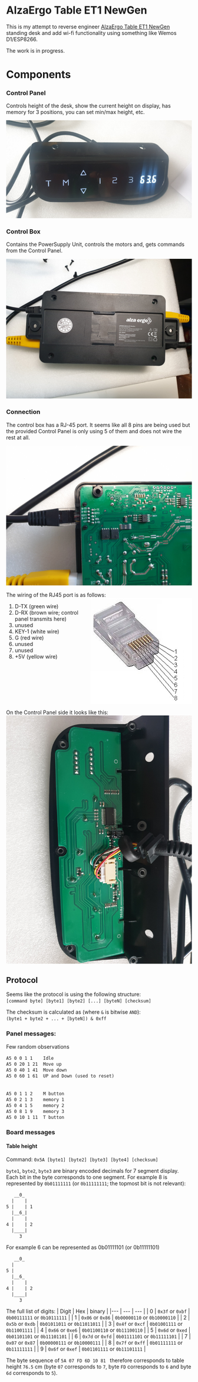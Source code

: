 # AlzaErgo Table ET1 NewGen
This is my attempt to reverse engineer [AlzaErgo Table ET1 NewGen](https://www.alza.cz/alzaergo-table-et1-newgen-white-d5647311.htm) standing desk and add wi-fi functionality using something like Wemos D1/ESP8266.

The work is in progress.

# Components
### Control Panel
Controls height of the desk, show the current height on display, has memory for 3 positions, you can set min/max height, etc.

![Control Panel](images/control_panel.png)

### Control Box
Contains the PowerSupply Unit, controls the motors and, gets commands from the Control Panel.

![Control Box](images/control_box.png)

### Connection
The control box has a RJ-45 port. It seems like all 8 pins are being used but the provided Control Panel is only using 5 of them and does not wire the rest at all.

![Control Box](images/control_box_pins.png)


The wiring of the RJ45 port is as follows:
<img align="right" src="images/rj45.png">
1. D-TX (green wire)
2. D-RX (brown wire; control panel transmits here)
3. unused
4. KEY-1 (white wire)
5. G (red wire)
6. unused
7. unused
8. +5V (yellow wire)

<br style="clear:both" />


On the Control Panel side it looks like this:
![Control Box](images/control_panel_pinout.png)


## Protocol
Seems like the protocol is using the following structure: <br/>
``[command byte] [byte1] [byte2] [...] [byteN] [checksum]``

The checksum is calculated as (where `&` is bitwise `AND`): <br/>
```(byte1 + byte2 + ... + [byteN]) & 0xff```

### Panel messages:
Few random observations
```
A5 0 0 1 1    Idle
A5 0 20 1 21  Move up
A5 0 40 1 41  Move down
A5 0 60 1 61  UP and Down (used to reset)


A5 0 1 1 2    M button
A5 0 2 1 3    memory 1
A5 0 4 1 5    memory 2
A5 0 8 1 9    memory 3
A5 0 10 1 11  T button
```
### Board messages
#### Table height
Command: `0x5A [byte1] [byte2] [byte3] [byte4] [checksum]` <br/>

`byte1`, `byte2`, `byte3` are binary encoded decimals for 7 segment display. Each bit in the byte corresponds to one segment. For example 8 is represented by `0b01111111` (or `0b11111111`; the topmost bit is not relevant):
```
   __0_
  |    |
5 |    | 1
  |__6_|
  |    |
4 |    | 2
  |____|
     3
```

For example 6 can be represented as 0b01111101 (or 0b11111101)
```
   __0_
  |
5 |
  |__6_
  |    |
4 |    | 2
  |____|
     3
```

The full list of digits:
| Digit | Hex                | binary                       |
|---    | ---                | ---                          |
| 0     | `0x3f` or `0xbf`   | `0b00111111` or `0b10111111` |
| 1     | `0x06` or `0x86`   | `0b00000110` or `0b10000110` |
| 2     | `0x5b` or `0xdb`   | `0b01011011` or `0b11011011` |
| 3     | `0x4f` or `0xcf`   | `0b01001111` or `0b11001111` |
| 4     | `0x66` or `0xe6`   | `0b01100110` or `0b11100110` |
| 5     | `0x6d` or `0xed`   | `0b01101101` or `0b11101101` |
| 6     | `0x7d` or `0xfd`   | `0b01111101` or `0b11111101` |
| 7     | `0x07` or `0x87`   | `0b00000111` or `0b10000111` |
| 8     | `0x7f` or `0xff`   | `0b01111111` or `0b11111111` |
| 9     | `0x6f` or `0xef`   | `0b01101111` or `0b11101111` |

The byte sequence of `5A 07 FD 6D 10 81 ` therefore corresponds to table height `76.5` cm (byte `07` corresponds to `7`, byte `FD` corresponds to `6` and byte `6d` corresponds to `5`).